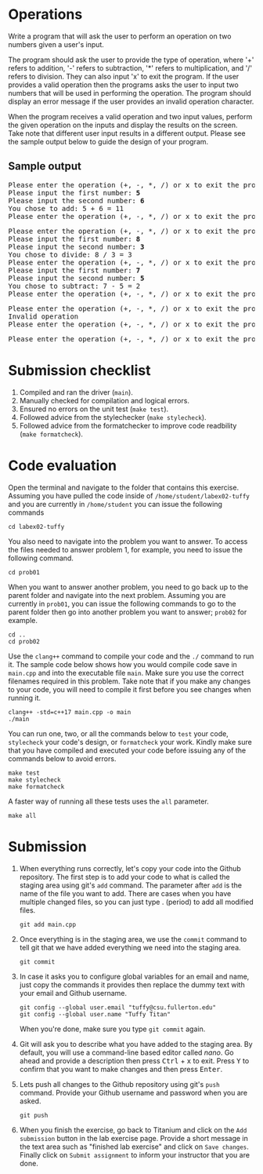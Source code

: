 # Operations
Write a program that will ask the user to perform an operation on two numbers given a user's input.

The program should ask the user to provide the type of operation, where '+' refers to addition, '-' refers to subtraction, '*' refers to multiplication, and '/' refers to division. They can also input 'x' to exit the program. If the user provides a valid operation then the programs asks the user to input two numbers that will be used in performing the operation. The program should display an error message if the user provides an invalid operation character.

When the program receives a valid operation and two input values, perform the given operation on the inputs and display the results on the screen. Take note that different user input results in a different output. Please see the sample output below to guide the design of your program.

## Sample output
<pre>
Please enter the operation (+, -, *, /) or x to exit the program: <b>+</b>
Please input the first number: <b>5</b>
Please input the second number: <b>6</b>
You chose to add: 5 + 6 = 11
Please enter the operation (+, -, *, /) or x to exit the program: <b>x</b>
</pre>

<pre>
Please enter the operation (+, -, *, /) or x to exit the program: <b>/</b>
Please input the first number: <b>8</b>
Please input the second number: <b>3</b>
You chose to divide: 8 / 3 = 3
Please enter the operation (+, -, *, /) or x to exit the program: <b>-</b>
Please input the first number: <b>7</b>
Please input the second number: <b>5</b>
You chose to subtract: 7 - 5 = 2
Please enter the operation (+, -, *, /) or x to exit the program: <b>x</b>
</pre>

<pre>
Please enter the operation (+, -, *, /) or x to exit the program: <b>@</b>
Invalid operation
Please enter the operation (+, -, *, /) or x to exit the program: <b>x</b>
</pre>


<pre>
Please enter the operation (+, -, *, /) or x to exit the program: <b>x</b>
</pre>

# Submission checklist
1. Compiled and ran the driver (`main`).
1. Manually checked for compilation and logical errors.
1. Ensured no errors on the unit test (`make test`).
1. Followed advice from the stylechecker (`make stylecheck`).
1. Followed advice from the formatchecker to improve code readbility (`make formatcheck`).

# Code evaluation
Open the terminal and navigate to the folder that contains this exercise. Assuming you have pulled the code inside of `/home/student/labex02-tuffy` and you are currently in `/home/student` you can issue the following commands

```
cd labex02-tuffy
```

You also need to navigate into the problem you want to answer. To access the files needed to answer problem 1, for example, you need to issue the following command.

```
cd prob01
```

When you want to answer another problem, you need to go back up to the parent folder and navigate into the next problem. Assuming you are currently in `prob01`, you can issue the following commands to go to the parent folder then go into another problem you want to answer; `prob02` for example.

```
cd ..
cd prob02
```

Use the `clang++` command to compile your code and the `./` command to run it. The sample code below shows how you would compile code save in `main.cpp` and into the executable file `main`. Make sure you use the correct filenames required in this problem.  Take note that if you make any changes to your code, you will need to compile it first before you see changes when running it.

```
clang++ -std=c++17 main.cpp -o main
./main
```

You can run one, two, or all the commands below to `test` your code, `stylecheck` your code's design, or `formatcheck` your work. Kindly make sure that you have compiled and executed your code before issuing any of the commands below to avoid errors.

```
make test
make stylecheck
make formatcheck
```

A faster way of running all these tests uses the `all` parameter.

```
make all
```

# Submission
1. When everything runs correctly,  let's copy your code into the Github repository. The first step is to add your code to what is called the staging area using git's `add` command. The parameter after `add` is the name of the file you want to add. There are cases when you have multiple changed files, so you can just type . (period) to add all modified files.

    ```
    git add main.cpp
    ```
1. Once everything is in the staging area, we use the `commit` command to tell git that we have added everything we need into the staging area.

    ```
    git commit
    ```
1. In case it asks you  to configure global variables for an email and name, just copy the commands it provides then replace the dummy text with your email and Github username.

    ```
    git config --global user.email "tuffy@csu.fullerton.edu"
    git config --global user.name "Tuffy Titan"
    ```
    When you're done, make sure you type `git commit` again.    
1. Git will ask you to describe what you have added to the staging area. By default, you will use a command-line based editor called *nano*. Go ahead and provide a description then press <kbd>Ctrl</kbd> + <kbd>x</kbd> to exit. Press <kbd>Y</kbd> to confirm that you want to make changes and then press <kbd>Enter</kbd>.
1. Lets push all changes to the Github repository using git's `push` command. Provide your Github username and password when you are asked.

    ```
    git push
    ```
1. When you finish the exercise, go back to Titanium and click on the `Add submission` button in the lab exercise page. Provide a short message in the text area such as "finished lab exercise" and click on `Save changes`. Finally click on `Submit assignment` to inform your instructor that you are done.